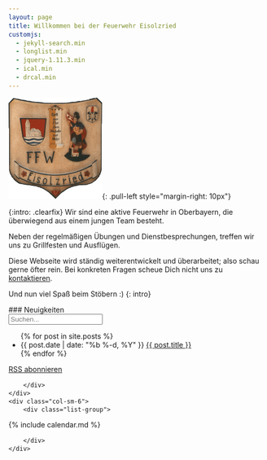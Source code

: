 ```yaml
---
layout: page
title: Willkommen bei der Feuerwehr Eisolzried
customjs:
  - jekyll-search.min
  - longlist.min
  - jquery-1.11.3.min
  - ical.min
  - drcal.min
---
```


![Taferl](/assets/taferl.png){: .pull-left style="margin-right: 10px"}

{:intro: .clearfix}
Wir sind eine aktive Feuerwehr in Oberbayern, die überwiegend aus einem jungen Team besteht.

Neben der regelmäßigen Übungen und Dienstbesprechungen, treffen wir uns zu Grillfesten und Ausflügen.

Diese Webseite wird ständig weiterentwickelt und überarbeitet; also schau gerne öfter rein. Bei konkreten Fragen scheue Dich nicht uns zu [kontaktieren](/kontakt).

Und nun viel Spaß beim Stöbern :)
{: intro}

<div class="row">
    <div class="col-sm-6">
        <div class="list-group">

<div id="news" class="panel-heading" markdown="1">
### Neuigkeiten

<div id="search-container">
  <input type="text" id="search-input" placeholder="Suchen...">
  <ul id="results-container"></ul>
</div>

<script type="text/javascript">
      SimpleJekyllSearch({
        searchInput: document.getElementById('search-input'),
        resultsContainer: document.getElementById('results-container'),
        json: 'search.json',
        searchResultTemplate: '<li><a href="{url}" title="{desc}">{title}</a></li>',
        noResultsText: 'Keine Suchergebnisse',
        limit: 10,
        fuzzy: false,
        exclude: ['Welcome']
      })
</script>

<ul id="posts" class="posts">
{% for post in site.posts %}
  <li>
    <span class="post-date">{{ post.date | date: "%b %-d, %Y" }}</span>
    <a class="post-link" href="{{ post.url | prepend: site.baseurl }}">{{ post.title }}</a>
  </li>
{% endfor %}
</ul>

<script type="text/javascript">
  longlist(document.getElementById('news'), document.getElementById('posts'), {'perPage': 5});
</script>

<p class="rss-subscribe"><a href="{{ "/feed.xml" | prepend: site.baseurl }}">RSS abonnieren</a></p>
</div>

        </div>
    </div>
    <div class="col-sm-6">
        <div class="list-group">

<div class="panel-heading" markdown="1">
{% include calendar.md %}
</div>

        </div>
    </div>

</div>

